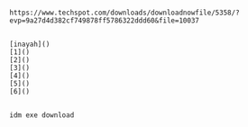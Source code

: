  ```console  

https://www.techspot.com/downloads/downloadnowfile/5358/?evp=9a27d4d382cf749878ff5786322ddd60&file=10037

```

 ```console

[inayah]()
[1]()
[2]()
[3]()
[4]()
[5]()
[6]()

```

```console

idm exe download

```
